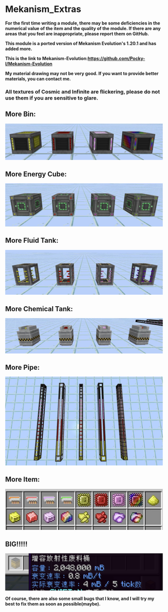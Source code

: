 # Mekanism_Extras

**For the first time writing a module, there may be some deficiencies in the numerical value of the item and the quality of the module. If there are any areas that you feel are inappropriate, please report them on GitHub.**

**This module is a ported version of Mekanism Evolution's 1.20.1 and has added more.**

**This is the link to Mekanism-Evolution:https://github.com/Pocky-l/Mekanism-Evolution**

**My material drawing may not be very good. If you want to provide better materials, you can contact me.**

### **All textures of Cosmic and Infinite are flickering, please do not use them if you are sensitive to glare.** ###

## More Bin:

![Bin](pic\Bin.jpg)

## More Energy Cube:

![Cube](pic\Cube.jpg)

## More Fluid Tank:

![Fluid](pic\Fluid.jpg)

## More Chemical Tank:

![Chemical](pic\Chemical.jpg)

## More Pipe:

![Pipe](pic\Pipe.jpg)

## More Item:

![Item](pic\Item.jpg)

## BIG!!!!!

![BIG](pic\BIG.png)

**Of course, there are also some small bugs that I know, and I will try my best to fix them as soon as possible(maybe).**